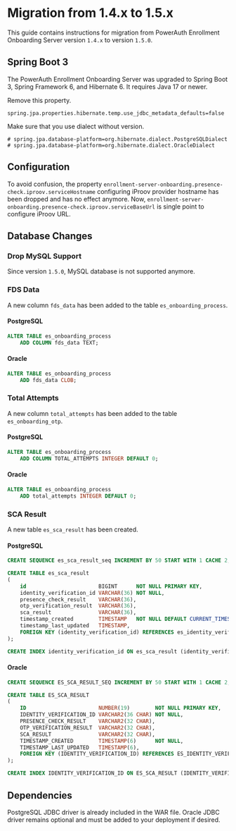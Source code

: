 # Migration from 1.4.x to 1.5.x

This guide contains instructions for migration from PowerAuth Enrollment Onboarding Server version `1.4.x` to version `1.5.0`.


## Spring Boot 3

The PowerAuth Enrollment Onboarding Server was upgraded to Spring Boot 3, Spring Framework 6, and Hibernate 6.
It requires Java 17 or newer.

Remove this property.

`spring.jpa.properties.hibernate.temp.use_jdbc_metadata_defaults=false`

Make sure that you use dialect without version.

```properties
# spring.jpa.database-platform=org.hibernate.dialect.PostgreSQLDialect
# spring.jpa.database-platform=org.hibernate.dialect.OracleDialect
```


## Configuration

To avoid confusion, the property `enrollment-server-onboarding.presence-check.iproov.serviceHostname` configuring iProov provider hostname has been dropped and has no effect anymore.
Now, `enrollment-server-onboarding.presence-check.iproov.serviceBaseUrl` is single point to configure iProov URL.


## Database Changes


### Drop MySQL Support

Since version `1.5.0`, MySQL database is not supported anymore.


### FDS Data

A new column `fds_data` has been added to the table `es_onboarding_process`.


#### PostgreSQL

```sql
ALTER TABLE es_onboarding_process
    ADD COLUMN fds_data TEXT;
```


#### Oracle

```sql
ALTER TABLE es_onboarding_process
    ADD fds_data CLOB;
```

### Total Attempts

A new column `total_attempts` has been added to the table `es_onboarding_otp`.


#### PostgreSQL

```sql
ALTER TABLE es_onboarding_process
    ADD COLUMN TOTAL_ATTEMPTS INTEGER DEFAULT 0;
```


#### Oracle

```sql
ALTER TABLE es_onboarding_process
    ADD total_attempts INTEGER DEFAULT 0;
```


### SCA Result

A new table `es_sca_result` has been created.


#### PostgreSQL

```sql
CREATE SEQUENCE es_sca_result_seq INCREMENT BY 50 START WITH 1 CACHE 2;

CREATE TABLE es_sca_result
(
    id                       BIGINT      NOT NULL PRIMARY KEY,
    identity_verification_id VARCHAR(36) NOT NULL,
    presence_check_result    VARCHAR(36),
    otp_verification_result  VARCHAR(36),
    sca_result               VARCHAR(36),
    timestamp_created        TIMESTAMP   NOT NULL DEFAULT CURRENT_TIMESTAMP,
    timestamp_last_updated   TIMESTAMP,
    FOREIGN KEY (identity_verification_id) REFERENCES es_identity_verification (id)
);

CREATE INDEX identity_verification_id ON es_sca_result (identity_verification_id);
```


#### Oracle

```sql
CREATE SEQUENCE ES_SCA_RESULT_SEQ INCREMENT BY 50 START WITH 1 CACHE 2;

CREATE TABLE ES_SCA_RESULT
(
    ID                       NUMBER(19)        NOT NULL PRIMARY KEY,
    IDENTITY_VERIFICATION_ID VARCHAR2(36 CHAR) NOT NULL,
    PRESENCE_CHECK_RESULT    VARCHAR2(32 CHAR),
    OTP_VERIFICATION_RESULT  VARCHAR2(32 CHAR),
    SCA_RESULT               VARCHAR2(32 CHAR),
    TIMESTAMP_CREATED        TIMESTAMP(6)      NOT NULL,
    TIMESTAMP_LAST_UPDATED   TIMESTAMP(6),
    FOREIGN KEY (IDENTITY_VERIFICATION_ID) REFERENCES ES_IDENTITY_VERIFICATION (ID)
);

CREATE INDEX IDENTITY_VERIFICATION_ID ON ES_SCA_RESULT (IDENTITY_VERIFICATION_ID);
```


## Dependencies

PostgreSQL JDBC driver is already included in the WAR file.
Oracle JDBC driver remains optional and must be added to your deployment if desired.
